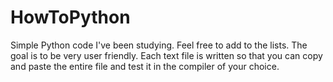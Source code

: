 # HowToPython
Simple Python code I've been studying. Feel free to add to the lists. The goal is to be very user friendly. Each text file is written so that you can copy and paste the entire file and test it in the compiler of your choice. 

